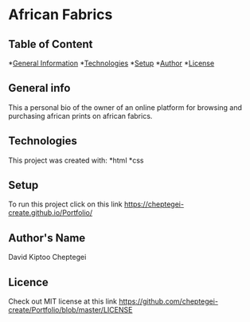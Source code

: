 # African Fabrics
## Table of Content
*[General Information](#general-info)
*[Technologies](#technologies)
*[Setup](#setup)
*[Author](#author)
*[License](#license)
## General info
This a personal bio of the owner of an online platform for browsing and purchasing african prints on african fabrics.
## Technologies
This project was created with:
*html
*css
## Setup
To run this project click on this link https://cheptegei-create.github.io/Portfolio/
## Author's Name
David Kiptoo Cheptegei
## Licence
Check out MIT license at this link https://github.com/cheptegei-create/Portfolio/blob/master/LICENSE
